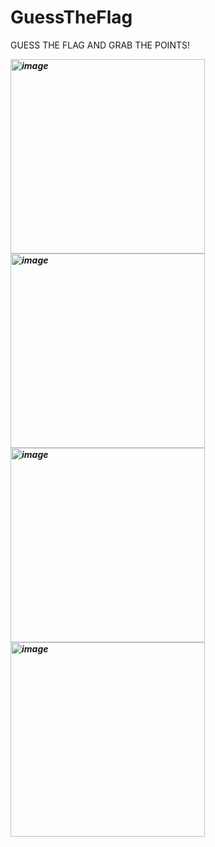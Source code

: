 # GuessTheFlag

GUESS THE FLAG AND GRAB THE POINTS!

***<img width="311" alt="image" src="https://github.com/imacapella/GuessTheFlag/assets/101065086/abfae214-c2f7-4eb3-9445-b64ec0287510">
<img width="311" alt="image" src="https://github.com/imacapella/GuessTheFlag/assets/101065086/fb93c304-bfc7-437d-a901-c21ace74b131">
<img width="311" alt="image" src="https://github.com/imacapella/GuessTheFlag/assets/101065086/360876a4-d4e3-4efd-a286-7c9ae7ee3e6b">
<img width="311" alt="image" src="https://github.com/imacapella/GuessTheFlag/assets/101065086/f1a614f8-22c6-40f1-b0e4-fdb5d72e3d6c">***

